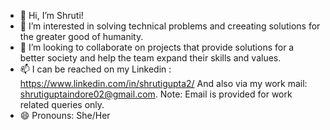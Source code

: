 - 👋 Hi, I’m Shruti!
- 👀 I’m interested in solving technical problems and creeating solutions for the greater good of humanity.
- 💞️ I’m looking to collaborate on projects that provide solutions for a better society and help the team expand their skills and values. 
- 📫 I can be reached on my Linkedin : https://www.linkedin.com/in/shrutigupta2/
     And also via my work mail: shrutiguptaindore02@gmail.com.
     Note: Email is provided for work related queries only.
- 😄 Pronouns: She/Her
